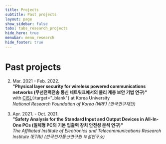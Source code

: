 ```yaml
---
title: Projects
subtitle: Past projects
layout: page
show_sidebar: false
tabs: tabs_research_projects
hide_hero: true
menubar: menu_research
hide_footer: true
---
```


# Past projects

2. Mar. 2021 - Feb. 2022.       
__"Physical layer security for wireless powered communications networks (무선전력전송 통신 네트워크에서의 물리 계층 보안 기법 연구)"__      
with [CISL](http://wireless.korea.ac.kr/){:target="_blank"} at Korea University       
_National Research Foundation of Korea (NRF)_ _(한국연구재단)_     

1. Apr. 2021. - Oct. 2021.      
__"Safety Analysis for the Standard Input and Output Devices in All-In-One PCs (일체형 PC의 기본 입출력 장치 안전성 분석 연구)"__     
_The Affiliated Institute of Electronics and Telecommunications Research Institute (ETRI)_ _(한국전자통신연구원 부설연구소)_     